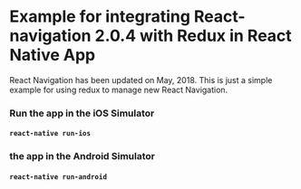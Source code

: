 
# Example for integrating React-navigation 2.0.4 with Redux in React Native App

React Navigation has been updated on May, 2018. This is just a simple example for using redux to manage new React Navigation.



### Run the app in the iOS Simulator

#### `react-native run-ios`

  

### the app in the Android Simulator

#### `react-native run-android`